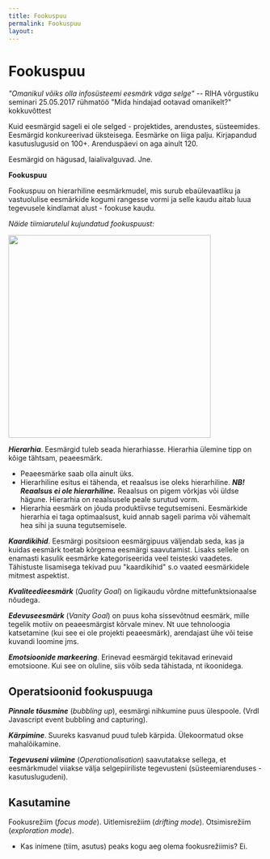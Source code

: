 ```yaml
---
title: Fookuspuu
permalink: Fookuspuu
layout: 
---
```


# Fookuspuu

_"Omanikul võiks olla infosüsteemi eesmärk väga selge"_ -- RIHA võrgustiku seminari 25.05.2017 rühmatöö "Mida hindajad ootavad omanikelt?" kokkuvõttest

Kuid eesmärgid sageli ei ole selged - projektides, arendustes, süsteemides. Eesmärgid konkureerivad üksteisega. Eesmärke on liiga palju. Kirjapandud kasutuslugusid on 100+. Arenduspäevi on aga ainult 120.

Eesmärgid on hägusad, laialivalguvad. Jne.

**Fookuspuu**

Fookuspuu on hierarhiline eesmärkmudel, mis surub ebaülevaatliku ja vastuolulise eesmärkide kogumi rangesse vormi ja selle kaudu aitab luua tegevusele kindlamat alust - fookuse kaudu.

_Näide tiimiarutelul kujundatud fookuspuust:_

<img src='https://agiil.github.io/IT/img/Fookusmudel.jpg'  style='width: 400px; '>

***Hierarhia***. Eesmärgid tuleb seada hierarhiasse. Hierarhia ülemine tipp on kõige tähtsam, peaeesmärk.
- Peaeesmärke saab olla ainult üks.
- Hierarhiline esitus ei tähenda, et reaalsus ise oleks hierarhiline. ***NB! Reaalsus ei ole hierarhiline.*** Reaalsus on pigem võrkjas või üldse hägune. Hierarhia on reaalsusele peale surutud vorm.
- Hierarhia eesmärk on jõuda produktiivse tegutsemiseni. Eesmärkide hierarhia ei taga optimaalsust, kuid annab sageli parima või vähemalt hea sihi ja suuna tegutsemisele.

***Kaardikihid***. Eesmärgi positsioon eesmärgipuus väljendab seda, kas ja kuidas eesmärk toetab kõrgema eesmärgi saavutamist. Lisaks sellele on enamasti kasulik eesmärke kategoriseerida veel teisteski vaadetes. Tähistuste lisamisega tekivad puu "kaardikihid" s.o vaated eesmärkidele mitmest aspektist.

***Kvaliteedieesmärk*** (_Quality Goal_) on ligikaudu võrdne mittefunktsionaalse nõudega.

***Edevuseesmärk*** (_Vanity Goal_) on puus koha sissevõtnud eesmärk, mille tegelik motiiv on peaeesmärgist kõrvale minev. Nt uue tehnoloogia katsetamine (kui see ei ole projekti peaeesmärk), arendajast ühe või teise kuvandi loomine jms.

***Emotsioonide markeering***. Erinevad eesmärgid tekitavad erinevaid emotsioone. Kui see on oluline, siis võib seda tähistada, nt ikoonidega. 

## Operatsioonid fookuspuuga 

***Pinnale tõusmine*** (_bubbling up_), eesmärgi nihkumine puus ülespoole. (Vrdl Javascript event bubbling and capturing).

***Kärpimine***. Suureks kasvanud puud tuleb kärpida. Ülekoormatud okse mahalõikamine. 

***Tegevuseni viimine*** (_Operationalisation_) saavutatakse sellega, et eesmärkmudel viiakse välja selgepiiriliste tegevusteni (süsteemiarenduses - kasutuslugudeni).

## Kasutamine

Fookusrežiim (_focus mode_). Uitlemisrežiim (_drifting mode_).
Otsimisrežiim (_exploration mode_).
- Kas inimene (tiim, asutus) peaks kogu aeg olema fookusrežiimis? Ei.